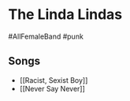 # The Linda Lindas

#AllFemaleBand #punk

## Songs

- [[Racist, Sexist Boy]]
- [[Never Say Never]]

